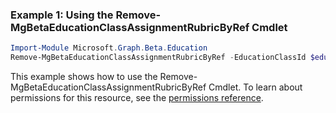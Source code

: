 ### Example 1: Using the Remove-MgBetaEducationClassAssignmentRubricByRef Cmdlet
```powershell
Import-Module Microsoft.Graph.Beta.Education
Remove-MgBetaEducationClassAssignmentRubricByRef -EducationClassId $educationClassId -EducationAssignmentId $educationAssignmentId
```
This example shows how to use the Remove-MgBetaEducationClassAssignmentRubricByRef Cmdlet.
To learn about permissions for this resource, see the [permissions reference](/graph/permissions-reference).
